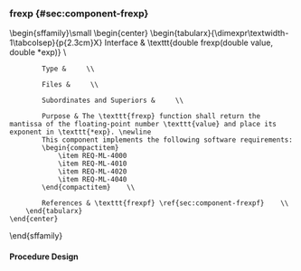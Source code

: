 ### frexp  {#sec:component-frexp}

\begin{sffamily}\small
	\begin{center}
		\begin{tabularx}{\dimexpr\textwidth-1\tabcolsep}{p{2.3cm}X}
			Interface       & \texttt{double frexp(double value, double *exp)} \\ 
			
			Type &     \\ 
			
			Files &     \\ 
			
			Subordinates and Superiors &     \\ 
			
			Purpose & The \texttt{frexp} function shall return the mantissa of the floating-point number \texttt{value} and place its exponent in \texttt{*exp}. \newline
			This component implements the following software requirements:
			\begin{compactitem}
				\item REQ-ML-4000
				\item REQ-ML-4010
				\item REQ-ML-4020
				\item REQ-ML-4040
			\end{compactitem}    \\ 
			
			References & \texttt{frexpf} \ref{sec:component-frexpf}    \\ 
		\end{tabularx}
	\end{center}
\end{sffamily}

#### Procedure Design
